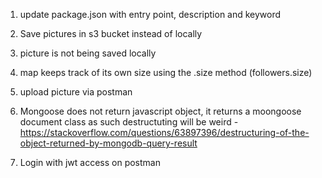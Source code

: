 <!-- To-Do -->

1. update package.json with entry point, description and keyword

2. Save pictures in s3 bucket instead of locally 

3. picture is not being saved locally <!-- 41:26 -->

4. map keeps track of its own size using the .size method (followers.size)

5. upload picture via postman

6. Mongoose does not return javascript object, it returns a moongoose document class as such destructuting will be weird - https://stackoverflow.com/questions/63897396/destructuring-of-the-object-returned-by-mongodb-query-result

7. Login with jwt access on postman